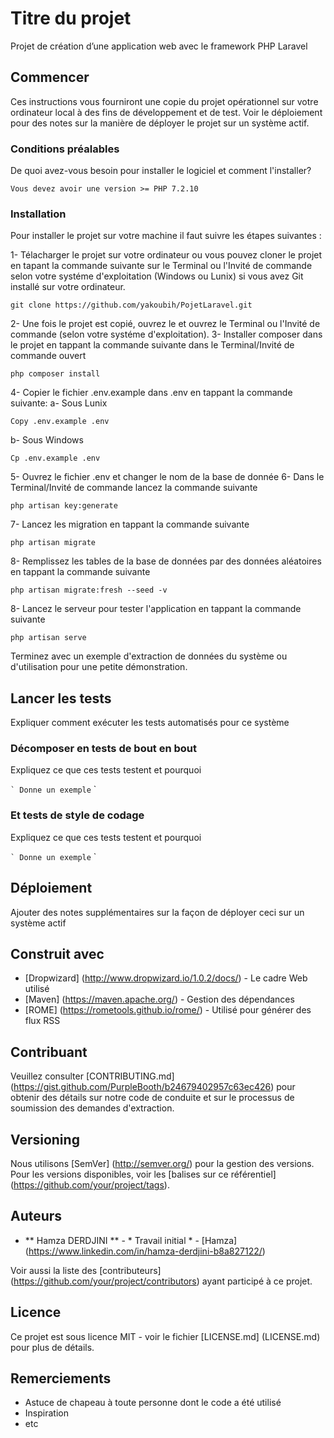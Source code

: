 # Titre du projet

Projet de création d’une application web avec le framework PHP Laravel

## Commencer

Ces instructions vous fourniront une copie du projet opérationnel sur votre ordinateur local à des fins de développement et de test. Voir le déploiement pour des notes sur la manière de déployer le projet sur un système actif.

### Conditions préalables

De quoi avez-vous besoin pour installer le logiciel et comment l'installer?

```
Vous devez avoir une version >= PHP 7.2.10
```

### Installation

Pour installer le projet sur votre machine il faut suivre les étapes suivantes : 

1- Télacharger le projet sur votre ordinateur ou vous pouvez cloner le projet en tapant la commande suivante sur le Terminal ou l'Invité de commande selon votre systéme d'exploitation (Windows ou Lunix) si vous avez Git installé sur votre ordinateur.

```
git clone https://github.com/yakoubih/PojetLaravel.git
```

2- Une fois le projet est copié, ouvrez le et ouvrez le Terminal ou l'Invité de commande (selon votre systéme d'exploitation).
3- Installer composer dans le projet en tappant la commande suivante dans le Terminal/Invité de commande ouvert

```
php composer install
```
4- Copier le fichier .env.example dans .env en tappant la commande suivante:
   a- Sous Lunix
```
Copy .env.example .env
```
   b- Sous Windows
```
Cp .env.example .env
```
5- Ouvrez le fichier .env et changer le nom de la base de donnée
6- Dans le Terminal/Invité de commande lancez la commande suivante 
```
php artisan key:generate
```
7- Lancez les migration en tappant la commande suivante 
```
php artisan migrate
```
8- Remplissez les tables de la base de données par des données aléatoires en tappant la commande suivante
```
php artisan migrate:fresh --seed -v
```
8- Lancez le serveur pour tester l'application en tappant la commande suivante
```
php artisan serve
```
Terminez avec un exemple d'extraction de données du système ou d'utilisation pour une petite démonstration.

## Lancer les tests

Expliquer comment exécuter les tests automatisés pour ce système

### Décomposer en tests de bout en bout

Expliquez ce que ces tests testent et pourquoi

`` `
Donne un exemple
`` `

### Et tests de style de codage

Expliquez ce que ces tests testent et pourquoi

`` `
Donne un exemple
`` `

## Déploiement

Ajouter des notes supplémentaires sur la façon de déployer ceci sur un système actif

## Construit avec

* [Dropwizard] (http://www.dropwizard.io/1.0.2/docs/) - Le cadre Web utilisé
* [Maven] (https://maven.apache.org/) - Gestion des dépendances
* [ROME] (https://rometools.github.io/rome/) - Utilisé pour générer des flux RSS

## Contribuant

Veuillez consulter [CONTRIBUTING.md] (https://gist.github.com/PurpleBooth/b24679402957c63ec426) pour obtenir des détails sur notre code de conduite et sur le processus de soumission des demandes d'extraction.

## Versioning

Nous utilisons [SemVer] (http://semver.org/) pour la gestion des versions. Pour les versions disponibles, voir les [balises sur ce référentiel] (https://github.com/your/project/tags).

## Auteurs

* ** Hamza DERDJINI ** - * Travail initial * - [Hamza] (https://www.linkedin.com/in/hamza-derdjini-b8a827122/)

Voir aussi la liste des [contributeurs] (https://github.com/your/project/contributors) ayant participé à ce projet.

## Licence

Ce projet est sous licence MIT - voir le fichier [LICENSE.md] (LICENSE.md) pour plus de détails.

## Remerciements

* Astuce de chapeau à toute personne dont le code a été utilisé
* Inspiration
* etc
